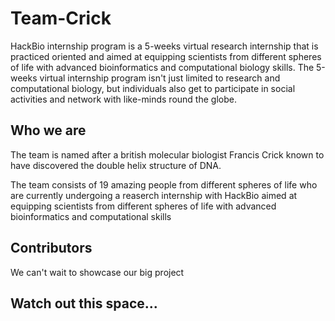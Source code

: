 # Team-Crick
HackBio internship program is a 5-weeks virtual research internship that is practiced oriented and aimed at equipping scientists from different spheres of life 
with advanced bioinformatics and computational biology skills. The 5-weeks virtual internship program isn't just limited to research and computational biology, but individuals also get to participate in social activities and network with like-minds round the globe.
## Who we are
The team is named after a british molecular biologist Francis Crick known to have discovered the double helix structure of DNA. 

The team consists of 19 amazing people from different spheres of life who are currently undergoing a reaserch internship with HackBio aimed at equipping scientists from different spheres of life with advanced bioinformatics and computational skills
## Contributors


We can't wait to showcase our big project

## Watch out this space...
